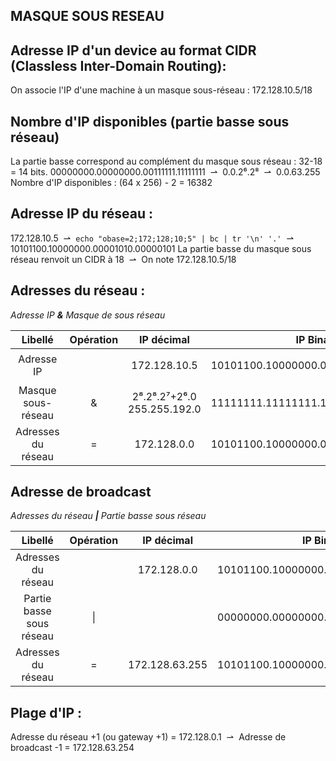 ## MASQUE SOUS RESEAU

## Adresse IP d'un device au format CIDR (Classless Inter-Domain Routing):
On associe l'IP d'une machine à un masque sous-réseau : 172.128.10.5/18

## Nombre d'IP disponibles (partie basse sous réseau)
La partie basse correspond au complément du masque sous réseau : 32-18 = 14 bits.
00000000.00000000.00111111.11111111 &nbsp;&#8640;&nbsp; 0.0.2⁶.2⁸ &nbsp;&#8640;&nbsp; 0.0.63.255
Nombre d'IP disponibles : (64 x 256) - 2 = 16382

## Adresse IP du réseau :
172.128.10.5 &nbsp;&#8640;&nbsp; `echo "obase=2;172;128;10;5" | bc | tr '\n' '.'` &nbsp;&#8640;&nbsp; 10101100.10000000.00001010.00000101
La partie basse du masque sous réseau renvoit un CIDR à 18 &nbsp;&#8640;&nbsp; On note 172.128.10.5/18

## Adresses du réseau :

*Adresse IP **&** Masque de sous réseau*

| Libellé | Opération | IP décimal | IP Binaire | Remarque |
|:-:|:-:|:-:|:-:|:-:|
| Adresse IP | | 172.128.10.5 | 10101100.10000000.00000000.00000101 | `echo "obase=2;172;128;10;5" \| bc \| tr '\n' '.'` |
| Masque sous-réseau | & | 2⁸.2⁸.2⁷+2⁶.0 <br> 255.255.192.0| 11111111.11111111.11000000.00000000 | 18 premiers bits |
| Adresses du réseau | = | 172.128.0.0 | 10101100.10000000.00000000.00000000 ||
                                                                          
## Adresse de broadcast

*Adresses du réseau **|** Partie basse sous réseau*

| Libellé | Opération | IP décimal | IP Binaire | Commande |
|:-:|:-:|:-:|:-:|:-:|
| Adresses du réseau | | 172.128.0.0 | 10101100.10000000.00000000.00000000 | |
| Partie basse sous réseau | \| |  | 00000000.00000000.00111111.11111111 ||
| Adresses du réseau | = | 172.128.63.255 | 10101100.10000000.00111111.11111111 ||


## Plage d'IP :
Adresse du réseau +1 (ou gateway +1) = 172.128.0.1 &nbsp;&#8640;&nbsp; Adresse de broadcast -1 = 172.128.63.254
